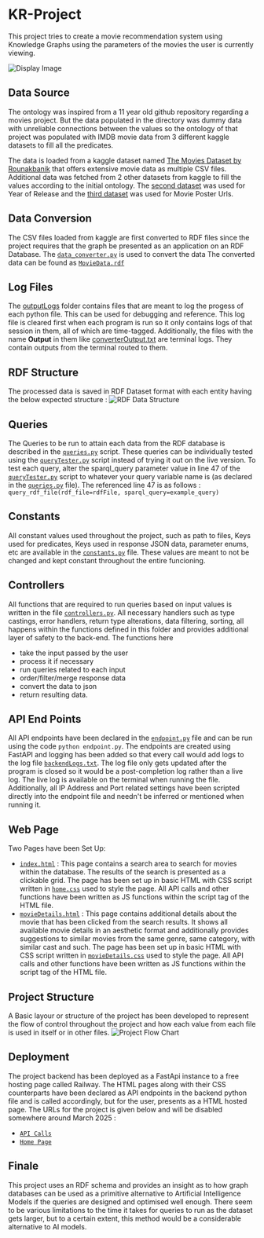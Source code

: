 # KR-Project
This project tries to create a movie recommendation system using Knowledge Graphs using the parameters of the movies the user is currently viewing.

![Display Image](./images/display_image.webp)

## Data Source
The ontology was inspired from a 11 year old github repository regarding a movies project. But the data populated in the directory was dummy data with unreliable connections between the values so the ontology of that project was populated with IMDB movie data from 3 different kaggle datasets to fill all the predicates.

The data is loaded from a kaggle dataset named [The Movies Dataset by Rounakbanik](https://www.kaggle.com/datasets/rounakbanik/the-movies-dataset) that offers extensive movie data as multiple CSV files. Additional data was fetched from 2 other datasets from kaggle to fill the values according to the initial ontology. The [second dataset](https://www.kaggle.com/datasets/asaniczka/tmdb-movies-dataset-2023-930k-movies) was used for Year of Release and the [third dataset](https://www.kaggle.com/datasets/harshitshankhdhar/imdb-dataset-of-top-1000-movies-and-tv-shows) was used for Movie Poster Urls.

## Data Conversion
The CSV files loaded from kaggle are first converted to RDF files since the project requires that the graph be presented as an application on an RDF Database.
The [`data_converter.py`](./data_converter.py) is used to convert the data
The converted data can be found as [`MovieData.rdf`](./dataset_processed/MovieData.rdf)

## Log Files
The [outputLogs](./outputLogs/) folder contains files that are meant to log the progess of each python file. This can be used for debugging and reference. This log file is cleared first when each program is run so it only contains logs of that session in them, all of which are time-tagged.
Additionally, the files with the name **Output** in them like [converterOutput.txt](./converterOutput.txt) are terminal logs. They contain outputs from the terminal routed to them.

## RDF Structure
The processed data is saved in RDF Dataset format with each entity having the below expected structure : 
![RDF Data Structure](./ReferenceImages/KnowledgeGraphStructure.png)

## Queries
The Queries to be run to attain each data from the RDF database is described in the [`queries.py`](./queries.py) script. These queries can be individually tested using the [`queryTester.py`](./queryTester.py) script instead of trying it out on the live version. 
To test each query, alter the sparql_query parameter value in line 47 of the [`queryTester.py`](./queryTester.py) script to whatever your query variable name is (as declared in the [`queries.py`](./queries.py) file).
The referenced line 47 is as follows : 
`query_rdf_file(rdf_file=rdfFile, sparql_query=example_query)`

## Constants
All constant values used throughout the project, such as path to files, Keys used for predicates, Keys used in response JSON data, parameter enums, etc are available in the [`constants.py`](./constants.py) file.
These values are meant to not be changed and kept constant throughout the entire funcioning.

## Controllers
All functions that are required to run queries based on input values is written in the file [`controllers.py`](./controllers.py). All necessary handlers such as type castings, error handlers, return type alterations, data filtering, sorting, all happens within the functions defined in this folder and provides additional layer of safety to the back-end.
The functions here 
- take the input passed by the user
- process it if necessary
- run queries related to each input
- order/filter/merge response data
- convert the data to json
- return resulting data.

## API End Points
All API endpoints have been declared in the [`endpoint.py`](./endpoint.py) file and can be run using the code `python endpoint.py`.
The endpoints are created using FastAPI and logging has been added so that every call would add logs to the log file [`backendLogs.txt`](./outputLogs/backendLogs.txt). The log file only gets updated after the program is closed so it would be a post-completion log rather than a live log. The live log is available on the terminal when running the file.
Additionally, all IP Address and Port related settings have been scripted directly into the endpoint file and needn't be inferred or mentioned when running it.

## Web Page
Two Pages have been Set Up:
- [`index.html`](./website/index.html) : This page contains a search area to search for movies within the database. The results of the search is presented as a clickable grid. The page has been set up in basic HTML with CSS script written in [`home.css`](./website/home.css) used to style the page. All API calls and other functions have been written as JS functions within the script tag of the HTML file.
- [`movieDetails.html`](./website/movieDetails.html) : This page contains additional details about the movie that has been clicked from the search results. It shows all available movie details in an aesthetic format and additionally provides suggestions to similar movies from the same genre, same category, with similar cast and such. The page has been set up in basic HTML with CSS script written in [`movieDetails.css`](./website/movieDetails.css) used to style the page. All API calls and other functions have been written as JS functions within the script tag of the HTML file.

## Project Structure
A Basic layour or structure of the project has been developed to represent the flow of control throughout the project and how each value from each file is used in itself or in other files.
![Project Flow Chart](./ReferenceImages/ProjectFlowChart.png)

## Deployment
The project backend has been deployed as a FastApi instance to a free hosting page called Railway. The HTML pages along with their CSS counterparts have been declared as API endpoints in the backend python file and is called accordingly, but for the user, presents as a HTML hosted page. 
The URLs for the project is given below and will be disabled somewhere around March 2025 : 
- [`API Calls`](https://kr-project-production.up.railway.app/docs)
- [`Home Page`](https://kr-project-production.up.railway.app/index.html)

## Finale
This project uses an RDF schema and provides an insight as to how graph databases can be used as a primitive alternative to Artificial Intelligence Models if the queries are designed and optimised well enough. There seem to be various limitations to the time it takes for queries to run as the dataset gets larger, but to a certain extent, this method would be a considerable alternative to AI models. 